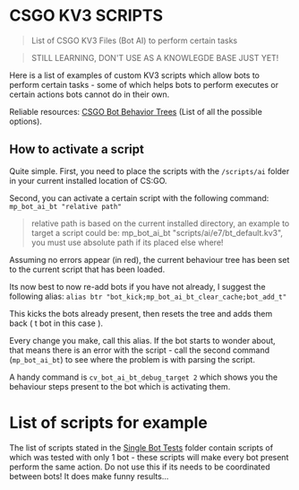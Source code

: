 # CSGO KV3 SCRIPTS

> List of CSGO KV3 Files (Bot AI) to perform certain tasks

> STILL LEARNING, DON'T USE AS A KNOWLEGDE BASE JUST YET! 

Here is a list of examples of custom KV3 scripts which allow bots to perform certain tasks - some of which helps bots to perform executes or certain actions bots cannot do in their own.

Reliable resources:  [CSGO Bot Behavior Trees](https://developer.valvesoftware.com/wiki/CS:GO_Bot_Behavior_Trees#:~:text=Counter-Strike:%20Global%20Offensive%20,,%27s%20proprietary%20KeyValues3%20format%20%28%20) (List of all the possible options).

## How to activate a script

Quite simple. 
First, you need to place the scripts with the `/scripts/ai` folder in your current installed location of CS:GO.

Second, you can activate a certain script with the following command: `mp_bot_ai_bt "relative path"`

> relative path is based on the current installed directory, an example to target a script could be:
> mp_bot_ai_bt "scripts/ai/e7/bt_default.kv3", you must use absolute path if its placed else where!

Assuming no errors appear (in red), the current behaviour tree has been set to the current script that has been loaded.

Its now best to now re-add bots if you have not already, I suggest the following alias:
`alias btr "bot_kick;mp_bot_ai_bt_clear_cache;bot_add_t"`

This kicks the bots already present, then resets the tree and adds them back ( t bot in this case ).

Every change you make, call this alias. If the bot starts to wonder about, that means there is an error with the script - call the second command (`mp_bot_ai_bt`) to see where the problem is with parsing the script.

A handy command is `cv_bot_ai_bt_debug_target 2` which shows you the behaviour steps present to the bot which is activating them.

# List of scripts for example

The list of scripts stated in the [Single Bot Tests](https://github.com/TheE7Player/CSGO_KV3_SCRIPTS/tree/main/Single%20Bot%20Tests "Single Bot Tests") folder contain scripts of which was tested with only 1 bot - these scripts will make every bot present perform the same action. Do not use this if its needs to be coordinated between bots! It does make funny results... 
